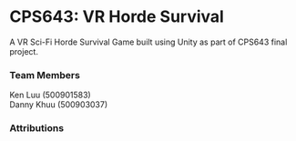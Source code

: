 # CPS643: VR Horde Survival
A VR Sci-Fi Horde Survival Game built using Unity as part of CPS643 final project.

### Team Members
Ken Luu (500901583) <br>
Danny Khuu (500903037)

### Attributions
